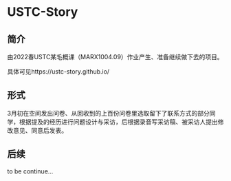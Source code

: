 # USTC-Story

## 简介
由2022春USTC某毛概课（MARX1004.09）作业产生、准备继续做下去的项目。

具体可见https://ustc-story.github.io/

## 形式
3月初在空间发出问卷、从回收到的上百份问卷里选取留下了联系方式的部分同学，根据提及的经历进行问题设计与采访，后根据录音写采访稿、被采访人提出修改意见、同意后发表。

## 后续
to be continue...
